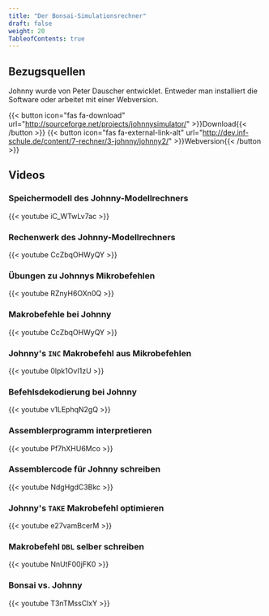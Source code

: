 ```yaml
---
title: "Der Bonsai-Simulationsrechner"
draft: false
weight: 20
TableofContents: true
---
```



## Bezugsquellen

Johnny wurde von Peter Dauscher entwicklet. Entweder man installiert die Software oder arbeitet mit einer Webversion.

{{< button icon="fas fa-download" url="http://sourceforge.net/projects/johnnysimulator/" >}}Download{{< /button >}}
{{< button icon="fas fa-external-link-alt" url="http://dev.inf-schule.de/content/7-rechner/3-johnny/johnny2/" >}}Webversion{{< /button >}}

## Videos


### Speichermodell des Johnny-Modellrechners
{{< youtube iC_WTwLv7ac >}}

### Rechenwerk des Johnny-Modellrechners
{{< youtube CcZbqOHWyQY >}}

### Übungen zu Johnnys Mikrobefehlen
{{< youtube RZnyH6OXn0Q >}}

### Makrobefehle bei Johnny
{{< youtube CcZbqOHWyQY >}}

### Johnny's `INC` Makrobefehl aus Mikrobefehlen
{{< youtube 0lpk1OvI1zU >}}

### Befehlsdekodierung bei Johnny
{{< youtube v1LEphqN2gQ >}}

### Assemblerprogramm interpretieren
{{< youtube Pf7hXHU6Mco >}}

### Assemblercode für Johnny schreiben
{{< youtube NdgHgdC3Bkc >}}

### Johnny's `TAKE` Makrobefehl optimieren
{{< youtube e27vamBcerM >}}

### Makrobefehl `DBL` selber schreiben
{{< youtube NnUtF00jFK0 >}}

### Bonsai vs. Johnny
{{< youtube T3nTMssClxY >}}


